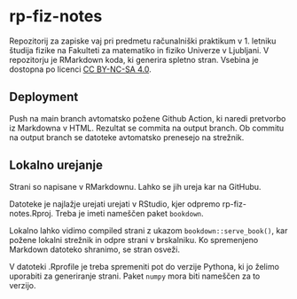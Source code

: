 # rp-fiz-notes

Repozitorij za zapiske vaj pri predmetu računalniški praktikum v 1. letniku študija fizike na Fakulteti za matematiko in fiziko Univerze v Ljubljani. V repozitorju je RMarkdown koda, ki generira spletno stran. Vsebina je dostopna po licenci [CC BY-NC-SA 4.0](https://creativecommons.org/licenses/by-nc-sa/4.0/).

## Deployment

Push na main branch avtomatsko požene Github Action, ki naredi pretvorbo iz Markdowna v HTML. Rezultat se commita na output branch. Ob commitu na output branch se datoteke avtomatsko prenesejo na strežnik.

## Lokalno urejanje

Strani so napisane v RMarkdownu. Lahko se jih ureja kar na GitHubu.

Datoteke je najlažje urejati urejati v RStudio, kjer odpremo rp-fiz-notes.Rproj. Treba je imeti nameščen paket `bookdown`.

Lokalno lahko vidimo compiled strani z ukazom `bookdown::serve_book()`, kar požene lokalni strežnik in odpre strani v brskalniku. Ko spremenjeno Markdown datoteko shranimo, se stran osveži.

V datoteki .Rprofile je treba spremeniti pot do verzije Pythona, ki jo želimo uporabiti za generiranje strani. Paket `numpy` mora biti nameščen za to verzijo.
